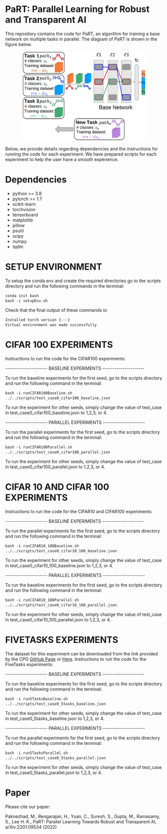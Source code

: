 # PaRT: Parallel Learning for Robust and Transparent AI

This repository contains the code for PaRT, an algorithm for training a base network on multiple tasks in parallel. The diagram of PaRT is shown in the figure below. 

<p align="center">
<img src="ParallelDiagram.png" width=400>
</p>

Below, we provide details regarding dependencies and the instructions for running the code for each experiment. We have prepared scripts for each experiment to help the user have a smooth experience. 

# Dependencies
- python >= 3.8
- pytorch >= 1.7
- scikit-learn
- torchvision
- tensorboard
- matplotlib
- pillow
- psutil
- scipy
- numpy
- tqdm


# SETUP ENVIRONMENT 
To setup the conda env and create the required directories go to the scripts directory and run the following commands in the terminal:

```
conda init bash
bash -i setupEnv.sh
```

Check that the final output of these commands is:
```
Installed torch version {---}
Virtual environment was made successfully
```

# CIFAR 100 EXPERIMENTS 

Instructions to run the code for the CIFAR100 experiments: 

---------------------  BASELINE EXPERIMENTS --------------------- 

To run the baseline experiments for the first seed, go to the scripts directory and run the following command in the terminal:

```
bash -i runCIFAR100Baseline.sh ../../scripts/test_case0_cifar100_baseline.json
```

To run the experiment for other seeds, simply change the value of test_case in test_case0_cifar100_baseline.json to 1,2,3, or 4.

---------------------  PARALLEL EXPERIMENTS --------------------- 

To run the parallel experiments for the first seed, go to the scripts directory and run the following command in the terminal:

```
bash -i runCIFAR100Parallel.sh ../../scripts/test_case0_cifar100_parallel.json
```

To run the experiment for other seeds, simply change the value of test_case in test_case0_cifar100_parallel.json to 1,2,3, or 4.

# CIFAR 10 AND CIFAR 100 EXPERIMENTS 

Instructions to run the code for the CIFAR10 and CIFAR100 experiments: 

---------------------  BASELINE EXPERIMENTS --------------------- 

To run the parallel experiments for the first seed, go to the scripts directory and run the following command in the terminal:

```
bash -i runCIFAR10_100Baseline.sh ../../scripts/test_case0_cifar10_100_baseline.json
```

To run the experiment for other seeds, simply change the value of test_case in test_case0_cifar10_100_baseline.json to 1,2,3, or 4.


---------------------  PARALLEL EXPERIMENTS --------------------- 

To run the baseline experiments for the first seed, go to the scripts directory and run the following command in the terminal:

```
bash -i runCIFAR10_100Parallel.sh ../../scripts/test_case0_cifar10_100_parallel.json
```

To run the experiment for other seeds, simply change the value of test_case in test_case0_cifar10_100_parallel.json to 1,2,3, or 4.

# FIVETASKS EXPERIMENTS 

The dataset for this experiment can be downloaded from the link provided by the CPG [GitHub Page](https://github.com/ivclab/CPG) or [Here](https://drive.google.com/file/d/1a-FiCtYO_7nRcI9eIHrlZysq_0N3Sh2P/view). Instructions to run the code for the FiveTasks experiments: 

---------------------  BASELINE EXPERIMENTS --------------------- 

To run the baseline experiments for the first seed, go to the scripts directory and run the following command in the terminal:

```
bash -i run5TasksBaseline.sh ../../scripts/test_case0_5tasks_baseline.json
```

To run the experiment for other seeds, simply change the value of test_case in test_case0_5tasks_baseline.json to 1,2,3, or 4.


---------------------  PARALLEL EXPERIMENTS --------------------- 

To run the parallel experiments for the first seed, go to the scripts directory and run the following command in the terminal:

```
bash -i run5TasksParallel.sh ../../scripts/test_case0_5tasks_parallel.json
```

To run the experiment for other seeds, simply change the value of test_case in test_case0_5tasks_parallel.json to 1,2,3, or 4.

# Paper
Please cite our paper:

Paknezhad, M., Rengarajan, H., Yuan, C., Suresh, S., Gupta, M., Ramasamy, S., Lee H. K., PaRT: Parallel Learning Towards Robust and Transparent AI, 	arXiv:2201.09534 (2022)




